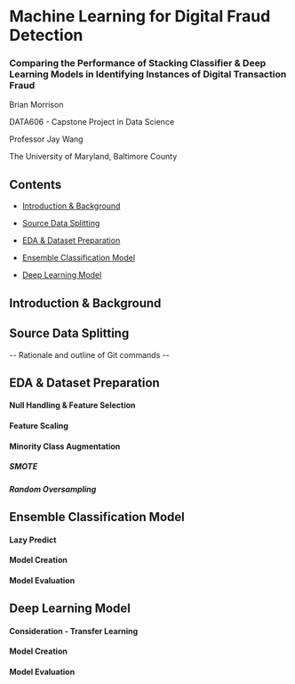 # **Machine Learning for Digital Fraud Detection**
### Comparing the Performance of Stacking Classifier & Deep Learning Models in Identifying Instances of Digital Transaction Fraud



Brian Morrison

DATA606 - Capstone Project in Data Science

Professor Jay Wang

The University of Maryland, Baltimore County

## **Contents**
* [Introduction & Background](#introduction--background)

* [Source Data Splitting](#source-data-splitting)

* [EDA & Dataset Preparation](#eda--dataset-preparation)

* [Ensemble Classification Model](#ensemble-classification-model)

* [Deep Learning Model](#deep-learning-model)

## **Introduction & Background**

## **Source Data Splitting**

-- Rationale and outline of Git commands -- 

## **EDA & Dataset Preparation**

#### Null Handling & Feature Selection

#### Feature Scaling

#### Minority Class Augmentation
##### SMOTE

##### Random Oversampling

## **Ensemble Classification Model**

#### Lazy Predict

#### Model Creation

#### Model Evaluation

## **Deep Learning Model**

#### Consideration - Transfer Learning

#### Model Creation

#### Model Evaluation
